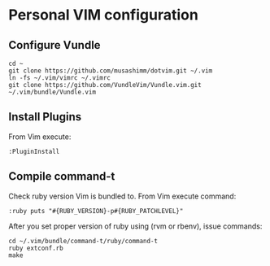
# Personal VIM configuration

## Configure Vundle

    cd ~
    git clone https://github.com/musashimm/dotvim.git ~/.vim
    ln -fs ~/.vim/vimrc ~/.vimrc
    git clone https://github.com/VundleVim/Vundle.vim.git ~/.vim/bundle/Vundle.vim
    
## Install Plugins

From Vim execute:
    
    :PluginInstall
    
## Compile command-t

Check ruby version Vim is bundled to. From Vim execute command:

    :ruby puts "#{RUBY_VERSION}-p#{RUBY_PATCHLEVEL}"
    
After you set proper version of ruby using (rvm or rbenv), issue commands:

    cd ~/.vim/bundle/command-t/ruby/command-t
    ruby extconf.rb
    make
    
